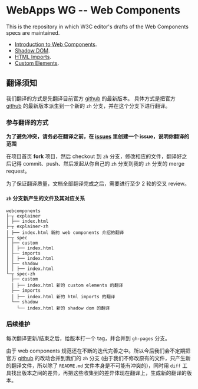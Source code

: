 WebApps WG -- Web Components
===============

This is the repository in which W3C editor's drafts of the Web Components specs are maintained.

- [Introduction to Web Components](http://w3c.github.io/webcomponents/explainer/).
- [Shadow DOM](http://w3c.github.io/webcomponents/spec/shadow/).
- [HTML Imports](http://w3c.github.io/webcomponents/spec/imports/).
- [Custom Elements](http://w3c.github.io/webcomponents/spec/custom/).

## 翻译须知

我们翻译的方式是先翻译目前官方 [github](https://github.com/w3c/webcomponents) 的最新版本。
具体方式是把官方 [github](https://github.com/w3c/webcomponents) 的最新版本派生到一个新的 `zh` 分支，并在这个分支下进行翻译。

### 参与翻译的方式

**为了避免冲突，请务必在翻译之前，在 [issues](https://github.com/w3c-html-ig-zh/webcomponents/issues) 里创建一个 issue，说明你翻译的范围**

在项目首页 **fork** 项目，然后 checkout 到 `zh` 分支，修改相应的文件，翻译好之后记得 commit、push、然后发起从你自己的 `zh` 分支到我的 `zh` 分支的 merge request。

为了保证翻译质量，文档全部翻译完成之后，需要进行至少 2 轮的交叉 review。

#### `zh` 分支新产生的文件及其对应关系

```
webcomponents
├─┬ explainer
│ ├── index.html
├─┬ explainer-zh
│ ├── index.html 新的 web components 介绍的翻译
├─┬ spec
│ ├── custom
│ │ ├── index.html
│ ├── imports
│ │ ├── index.html
│ ├── shadow
│ │ ├── index.html
└─┬ spec-zh
  ├── custom
  │ ├── index.html 新的 custom elements 的翻译
  ├── imports
  │ ├── index.html 新的 html imports 的翻译
  └── shadow
    └── index.html 新的 shadow dom 的翻译
```

### 后续维护

每次翻译更新/结束之后，给版本打一个 tag，并合并到 `gh-pages` 分支。

由于 web components 规范还在不断的迭代完善之中。所以今后我们会不定期把官方 [github](https://github.com/w3c/webcomponents) 的改动合并到我们的 `zh` 分支 (由于我们不修改原有的文件，只产生新的翻译文件，所以除了 `README.md` 文件本身是不可能有冲突的)，同时用 `diff` 工具找出版本之间的差异，再把这些收集到的差异体现在翻译上，生成新的翻译的版本。

